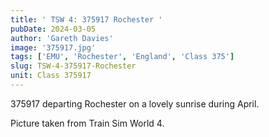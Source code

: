 ```yaml
---
title: ' TSW 4: 375917 Rochester '
pubDate: 2024-03-05
author: 'Gareth Davies'
image: '375917.jpg'
tags: ['EMU', 'Rochester', 'England', 'Class 375']
slug: TSW-4-375917-Rochester
unit: Class 375917
---
```


375917 departing Rochester on a lovely sunrise during April. 

Picture taken from Train Sim World 4. 




